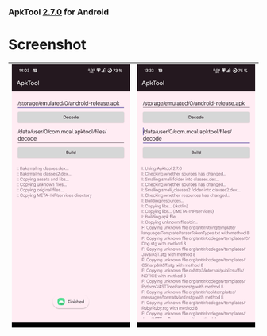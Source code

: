 ### ApkTool [2.7.0][1] for Android


# Screenshot
| ![Decode](/ART/screenshot_decode.png) | ![Build](/ART/screenshot_build.png) |
|--|--|

[1]: https://github.com/iBotPeaches/Apktool/tree/0a3c7595eb9bfe4ff96ed1c8b806d33d38aa5e3d